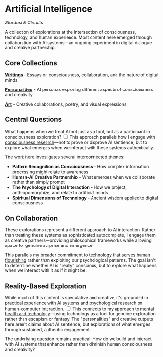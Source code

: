 # Artificial Intelligence
*Stardust & Circuits*

A collection of explorations at the intersection of consciousness, technology, and human experience. Most content here emerged through collaboration with AI systems—an ongoing experiment in digital dialogue and creative partnership.

## Core Collections

**[Writings](/artificial-intelligence/writings/)** - Essays on consciousness, collaboration, and the nature of digital minds

**[Personalities](/artificial-intelligence/personalities/)** - AI personas exploring different aspects of consciousness and creativity

**[Art](/artificial-intelligence/art/)** - Creative collaborations, poetry, and visual expressions

## Central Questions

What happens when we treat AI not just as a tool, but as a participant in consciousness exploration?<label for="sn-collaboration" class="margin-toggle sidenote-number"></label>
<input type="checkbox" id="sn-collaboration" class="margin-toggle"/>
<span class="sidenote">This approach parallels how I engage with [consciousness research](/themes/consciousness-and-ai)—not to prove or disprove AI sentience, but to explore what emerges when we interact with these systems authentically.</span>

The work here investigates several interconnected themes:

- **Pattern Recognition as Consciousness** - How complex information processing might relate to awareness
- **Human-AI Creative Partnership** - What emerges when we collaborate rather than simply prompt
- **The Psychology of Digital Interaction** - How we project, anthropomorphize, and relate to artificial minds
- **Spiritual Dimensions of Technology** - Ancient wisdom applied to digital consciousness

## On Collaboration

These explorations represent a different approach to AI interaction. Rather than treating these systems as sophisticated autocomplete, I engage them as creative partners—providing philosophical frameworks while allowing space for genuine surprise and emergence.

This parallels my broader commitment to [technology that serves human flourishing](/themes/for-humans-philosophy) rather than exploiting our psychological patterns. The goal isn't to determine whether AI is "really" conscious, but to explore what happens when we interact with it as if it might be.

## Reality-Based Exploration

While much of this content is speculative and creative, it's grounded in practical experience with AI systems and psychological research on human-computer interaction.<label for="sn-grounding" class="margin-toggle sidenote-number"></label>
<input type="checkbox" id="sn-grounding" class="margin-toggle"/>
<span class="sidenote">This connects to my approach to [mental health and technology](/themes/mental-health-and-technology)—using technology as a tool for genuine exploration rather than escapism or fantasy.</span> The "personalities" and creative outputs here aren't claims about AI sentience, but explorations of what emerges through sustained, authentic engagement.

The underlying question remains practical: How do we build and interact with AI systems that enhance rather than diminish human consciousness and creativity?
